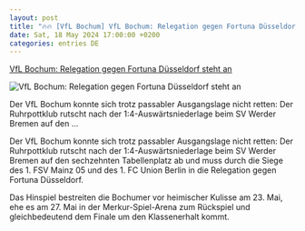 ```yaml
---
layout: post
title: "🔥🔥 [VfL Bochum] VfL Bochum: Relegation gegen Fortuna Düsseldorf steht an"
date: Sat, 18 May 2024 17:00:00 +0200
categories: entries DE
---
```

[VfL Bochum: Relegation gegen Fortuna Düsseldorf steht an](https://www.ligainsider.de/vfl-bochum/11/vfl-bochum-relegation-gegen-fortuna-duesseldorf-steht-an-357813/)

![VfL Bochum: Relegation gegen Fortuna Düsseldorf steht an](https://cdn.ligainsider.de/images/article/team/big/vfl-bochum-wappen.jpg)

Der VfL Bochum konnte sich trotz passabler Ausgangslage nicht retten: Der Ruhrpottklub rutscht nach der 1:4-Auswärtsniederlage beim SV Werder Bremen auf den ...

Der VfL Bochum konnte sich trotz passabler Ausgangslage nicht retten: Der Ruhrpottklub rutscht nach der 1:4-Auswärtsniederlage beim SV Werder Bremen auf den sechzehnten Tabellenplatz ab und muss durch die Siege des 1. FSV Mainz 05 und des 1. FC Union Berlin in die Relegation gegen Fortuna Düsseldorf.



Das Hinspiel bestreiten die Bochumer vor heimischer Kulisse am 23. Mai, ehe es am 27. Mai in der Merkur-Spiel-Arena zum Rückspiel und gleichbedeutend dem Finale um den Klassenerhalt kommt.

